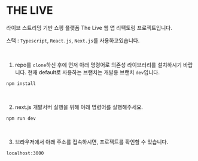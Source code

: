 # THE LIVE

라이브 스트리밍 기반 쇼핑 플랫폼 The Live 웹 앱 리팩토링 프로젝트입니다.

스택 : `Typescript`, `React.js`, `Next.js`를 사용하고있습니다.

<br>

1. repo를 `clone`하신 후에 먼저 아래 명령어로 의존성 라이브러리를 설치하시기 바랍니다. 현재 default로 사용하는 브랜치는 개발용 브랜치 `dev`입니다.

```
npm install
```
<br>

2. next.js 개발서버 실행을 위해 아래 명령어를 실행해주세요.
```
npm run dev
```

<br>

3. 브라우저에서 아래 주소를 접속하시면, 프로젝트를 확인할 수 있습니다.
```
localhost:3000
```

